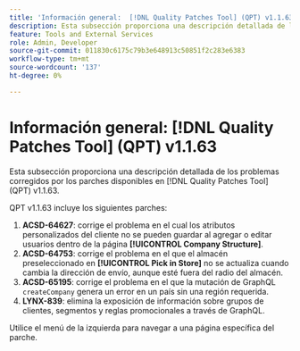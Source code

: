 ```yaml
---
title: 'Información general:  [!DNL Quality Patches Tool] (QPT) v1.1.63'
description: Esta subsección proporciona una descripción detallada de los problemas corregidos por los parches disponibles en  [!DNL Quality Patches Tool] (QPT) v1.1.63.
feature: Tools and External Services
role: Admin, Developer
source-git-commit: 011830c6175c79b3e648913c50851f2c283e6383
workflow-type: tm+mt
source-wordcount: '137'
ht-degree: 0%

---
```


# Información general: [!DNL Quality Patches Tool] (QPT) v1.1.63

Esta subsección proporciona una descripción detallada de los problemas corregidos por los parches disponibles en [!DNL Quality Patches Tool] (QPT) v1.1.63.

QPT v1.1.63 incluye los siguientes parches:

1. **ACSD-64627**: corrige el problema en el cual los atributos personalizados del cliente no se pueden guardar al agregar o editar usuarios dentro de la página **[!UICONTROL Company Structure]**.
1. **ACSD-64753**: corrige el problema en el que el almacén preseleccionado en **[!UICONTROL Pick in Store]** no se actualiza cuando cambia la dirección de envío, aunque esté fuera del radio del almacén.
1. **ACSD-65195**: corrige el problema en el que la mutación de GraphQL `createCompany` genera un error en un país sin una región requerida.
1. **LYNX-839**: elimina la exposición de información sobre grupos de clientes, segmentos y reglas promocionales a través de GraphQL.

Utilice el menú de la izquierda para navegar a una página específica del parche.
